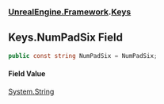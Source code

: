 ### [UnrealEngine.Framework](./UnrealEngine-Framework.md 'UnrealEngine.Framework').[Keys](./Keys.md 'UnrealEngine.Framework.Keys')
## Keys.NumPadSix Field
  
```csharp
public const string NumPadSix = NumPadSix;
```
#### Field Value
[System.String](https://docs.microsoft.com/en-us/dotnet/api/System.String 'System.String')  
